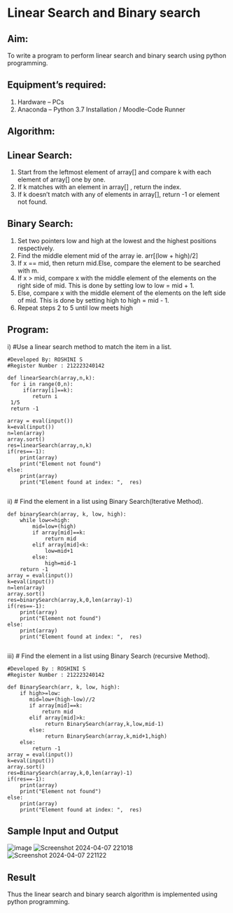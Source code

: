# Linear Search and Binary search
## Aim:
To write a program to perform linear search and binary search using python programming.
## Equipment’s required:
1.	Hardware – PCs
2.	Anaconda – Python 3.7 Installation / Moodle-Code Runner
## Algorithm:
## Linear Search:
1.	Start from the leftmost element of array[] and compare k with each element of array[] one by one.
2.	If k matches with an element in array[] , return the index.
3.	If k doesn’t match with any of elements in array[], return -1 or element not found.
## Binary Search:
1.	Set two pointers low and high at the lowest and the highest positions respectively.
2.	Find the middle element mid of the array ie. arr[(low + high)/2]
3.	If x == mid, then return mid.Else, compare the element to be searched with m.
4.	If x > mid, compare x with the middle element of the elements on the right side of mid. This is done by setting low to low = mid + 1.
5.	Else, compare x with the middle element of the elements on the left side of mid. This is done by setting high to high = mid - 1.
6.	Repeat steps 2 to 5 until low meets high
## Program:
i)	#Use a linear search method to match the item in a list.
```
#Developed By: ROSHINI S
#Register Number : 212223240142

def linearSearch(array,n,k):
 for i in range(0,n):
     if(array[i]==k):
        return i
 1/5
 return -1
    
array = eval(input())
k=eval(input())
n=len(array)
array.sort()
res=linearSearch(array,n,k)
if(res==-1):
    print(array)
    print("Element not found")
else:
    print(array)
    print("Element found at index: ",  res)


```

ii)	# Find the element in a list using Binary Search(Iterative Method).
```
def binarySearch(array, k, low, high):
    while low<=high:
        mid=low+(high)
        if array[mid]==k:
            return mid
        elif array[mid]<k:
            low=mid+1
        else:
            high=mid-1
    return -1
array = eval(input())
k=eval(input())
n=len(array)
array.sort()
res=binarySearch(array,k,0,len(array)-1)
if(res==-1):
    print(array)
    print("Element not found")
else:
    print(array)
    print("Element found at index: ",  res)


```
iii)	# Find the element in a list using Binary Search (recursive Method).
```
#Developed By : ROSHINI S
#Register Number : 212223240142

def BinarySearch(arr, k, low, high):
    if high>=low:
       mid=low+(high-low)//2
       if array[mid]==k:
           return mid
       elif array[mid]>k:
            return BinarySearch(array,k,low,mid-1)
       else:
            return BinarySearch(array,k,mid+1,high)
    else:
        return -1
array = eval(input())
k=eval(input())
array.sort()
res=BinarySearch(array,k,0,len(array)-1)
if(res==-1):
    print(array)
    print("Element not found")
else:
    print(array)
    print("Element found at index: ",  res)

```
## Sample Input and Output
![image](https://github.com/MANIKUMARDK/Search-Algorithms/assets/147215581/a9377217-5b7c-4e19-a2de-f458d35fd651)
![Screenshot 2024-04-07 221018](https://github.com/MANIKUMARDK/Search-Algorithms/assets/147215581/edc997b5-decd-4409-9109-8635cfff60df)
![Screenshot 2024-04-07 221122](https://github.com/MANIKUMARDK/Search-Algorithms/assets/147215581/1b8d1818-4f75-4704-9648-5446ecac5eb0)









## Result
Thus the linear search and binary search algorithm is implemented using python programming.
